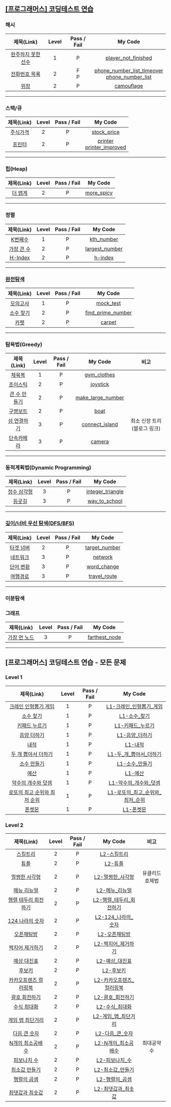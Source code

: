 ## [[프로그래머스] 코딩테스트 연습](https://programmers.co.kr/learn/challenges)

### 해시

| 제목(Link) | Level | Pass / Fail | My Code
:-:|:-:|:-:|:-:|
[완주하지 못한 선수](https://programmers.co.kr/learn/courses/30/lessons/42576) | 1 | P | [player_not_finished](hash/player_not_finished.java)
[전화번호 목록](https://programmers.co.kr/learn/courses/30/lessons/42577) | 2 | F<br>P | [phone_number_list_timeover](hash/phone_number_list_timeover.java)<br>[phone_number_list](hash/phone_number_list.java)
[위장](https://programmers.co.kr/learn/courses/30/lessons/42578) | 2 | P | [camouflage](hash/camouflage.java)

---

### 스택/큐
| 제목(Link) | Level | Pass / Fail | My Code
:-:|:-:|:-:|:-:|
[주식가격](https://programmers.co.kr/learn/courses/30/lessons/42584) | 2 | P | [stock_price](stack_queue/stock_price.java)
[프린터](https://programmers.co.kr/learn/courses/30/lessons/42587) | 2 | P | [printer](stack_queue/printer.java)<br>[printer_improved](stack_queue/printer_improved.java)

---

### 힙(Heap)
| 제목(Link) | Level | Pass / Fail | My Code
:-:|:-:|:-:|:-:|
[더 맵게](https://programmers.co.kr/learn/courses/30/lessons/42626) | 2 | P | [more_spicy](heap/more_spicy.java)


---

### 정렬

| 제목(Link) | Level | Pass / Fail | My Code
:-:|:-:|:-:|:-:|
[K번째수](https://programmers.co.kr/learn/courses/30/lessons/42748) | 1 | P | [kth_number](sort/kth_number.java)
[가장 큰 수](https://programmers.co.kr/learn/courses/30/lessons/42746) | 2 | P | [largest_number](sort/largest_number.java)
[H-Index](https://programmers.co.kr/learn/courses/30/lessons/42747) | 2 | P | [h-index](sort/h-index.java)

---

### [완전탐색](https://programmers.co.kr/learn/courses/30/parts/12230)

| 제목(Link) | Level | Pass / Fail | My Code
:-:|:-:|:-:|:-:|
[모의고사](https://programmers.co.kr/learn/courses/30/lessons/42840) | 1 | P | [mock_test](brute_force/mock_test.java)
[소수 찾기](https://programmers.co.kr/learn/courses/30/lessons/42839) | 2 | P | [find_prime_number](brute_force/find_prime_number.java)
[카펫](https://programmers.co.kr/learn/courses/30/lessons/42842) | 2 | P | [carpet](brute_force/carpet.java)

---

### 탐욕법(Greedy)
| 제목(Link) | Level | Pass / Fail | My Code | 비고
:-:|:-:|:-:|:-:|:-:
[체육복](https://programmers.co.kr/learn/courses/30/lessons/42862) | 1 | P | [gym_clothes](greedy/gym_clothes.java)
[조이스틱](https://programmers.co.kr/learn/courses/30/lessons/42860) | 2 | P | [joystick](greedy/joystick.java)
[큰 수 만들기](https://programmers.co.kr/learn/courses/30/lessons/42883) | 2 | P | [make_large_number](greedy/make_large_number.java)
[구명보트](https://programmers.co.kr/learn/courses/30/lessons/42885) | 2 | P | [boat](greedy/boat.java)
[섬 연결하기](https://programmers.co.kr/learn/courses/30/lessons/42861) | 3 | P | [connect_island](greedy/connect_island.java)|최소 신장 트리(블로그 링크)
[단속카메라](https://programmers.co.kr/learn/courses/30/lessons/42884) | 3 | P | [camera](greedy/camera.java)


---

### 동적계획법(Dynamic Programming)
| 제목(Link) | Level | Pass / Fail | My Code
:-:|:-:|:-:|:-:|
[정수 삼각형](https://programmers.co.kr/learn/courses/30/lessons/43105) | 3 | P | [integer_triangle](dp/integer_triangle.java)
[등굣길](https://programmers.co.kr/learn/courses/30/lessons/42898) | 3 | P | [way_to_school](dp/way_to_school.java)

---

### [깊이/너비 우선 탐색(DFS/BFS)](https://programmers.co.kr/learn/courses/30/parts/12421)

| 제목(Link) | Level | Pass / Fail | My Code
:-:|:-:|:-:|:-:|
[타겟 넘버](https://programmers.co.kr/learn/courses/30/lessons/43165) | 2 | P | [target_number](dfs_bfs/target_number.java)
[네트워크](https://programmers.co.kr/learn/courses/30/lessons/43162) | 3 | P | [network](dfs_bfs/network.java)
[단어 변환](https://programmers.co.kr/learn/courses/30/lessons/43163) | 3 | P | [word_change](dfs_bfs/word_change.java)
[여행경로](https://programmers.co.kr/learn/courses/30/lessons/43164) | 3 | P |[travel_route](dfs_bfs/travel_route.java)

---

### 이분탐색

### 그래프

| 제목(Link) | Level | Pass / Fail | My Code
:-:|:-:|:-:|:-:|
[가장 먼 노드](https://programmers.co.kr/learn/courses/30/lessons/49189) | 3 | P | [farthest_node](graph/farthest_node.java)

---


## [프로그래머스] 코딩테스트 연습 - 모든 문제

### Level 1

| 제목(Link) | Level | Pass / Fail | My Code | 
:-:|:-:|:-:|:-:|
[크레인 인형뽑기 게임](https://programmers.co.kr/learn/courses/30/lessons/64061) | 1 | P | [L1-크레인_인형뽑기_게임](all/2019_kakao_winter_internship/L1-크레인_인형뽑기_게임.java)
[소수 찾기](https://programmers.co.kr/learn/courses/30/lessons/12921) | 1 | P | [L1-소수_찾기](all/exercise/L1-소수_찾기.java)
[키패드 누르기](https://programmers.co.kr/learn/courses/30/lessons/67256) | 1 | P | [L1-키패드_누르기](all/2020_kakao_internship/L1-키패드_누르기.java)
[음양 더하기](https://programmers.co.kr/learn/courses/30/lessons/76501) | 1 | P | [L1-음양_더하기](all/monthly_code_challenge_s2/L1-음양_더하기.java)
[내적](https://programmers.co.kr/learn/courses/30/lessons/70128) | 1 | P | [L1-내적](all/monthly_code_challenge_s1/L1-내적.java)
[두 개 뽑아서 더하기](https://programmers.co.kr/learn/courses/30/lessons/68644) | 1 | P | [L1-두_개_뽑아서_더하기](all/monthly_code_challenge_s1/L1-두_개_뽑아서_더하기.java)
[소수 만들기](https://programmers.co.kr/learn/courses/30/lessons/12977) | 1 | P | [L1-소수_만들기](all/summer_winter_coding(~2018)/L1-소수_만들기.java)
[예산](https://programmers.co.kr/learn/courses/30/lessons/12977) | 1 | P | [L1-예산](all/summer_winter_coding(~2018)/L1-예산.java)
[약수의 개수와 덧셈](https://programmers.co.kr/learn/courses/30/lessons/77884) | 1 | P | [L1-약수의_개수와_덧셈](all/monthly_code_challenge_s2/L1-약수의_개수와_덧셈.java)
[로또의 최고 순위와 최저 순위](https://programmers.co.kr/learn/courses/30/lessons/77484) | 1 | P | [L1-로또의_최고_순위와_최저_순위](all/2021_dev_matching_1/L1-로또의_최고_순위와_최저_순위.java)
[폰켓몬](https://programmers.co.kr/learn/courses/30/lessons/77484) | 1 | P | [L1-폰켓몬](all/find_programming_maestro/L1-폰켓몬.java)

### Level 2

| 제목(Link) | Level | Pass / Fail | My Code | 비고 |
:-:|:-:|:-:|:-:|:-:|
[스킬트리](https://programmers.co.kr/learn/courses/30/lessons/49993) | 2 | P | [L2-스킬트리](all/summer_winter_coding(~2018)/L2-스킬트리.java)
[튜플](https://programmers.co.kr/learn/courses/30/lessons/64065) | 2 | P | [L2-튜플](all/2019_kakao_winter_internship/L2-튜플.java)
[멀쩡한 사각형](https://programmers.co.kr/learn/courses/30/lessons/62048) | 2 | P | [L2-멀쩡한_사각형](all/2019_kakao_winter_internship/L2-멀쩡한_사각형.java) | 유클리드호제법
[메뉴 리뉴얼](https://programmers.co.kr/learn/courses/30/lessons/72411) | 2 | P | [L2-메뉴_리뉴얼](all/2021_kakao_blind_recruitment/L2-메뉴_리뉴얼.java) 
[행렬 테두리 회전하기](https://programmers.co.kr/learn/courses/30/lessons/77485) | 2 | P | [L2-행렬_테두리_회전하기](all/2021_dev_matching_1/L2-행렬_테두리_회전하기.java)
[124 나라의 숫자](https://programmers.co.kr/learn/courses/30/lessons/12899) | 2 | P | [L2-124_나라의_숫자](all/exercise/L2-124_나라의_숫자.java)
[오픈채팅방](https://programmers.co.kr/learn/courses/30/lessons/12899) | 2 | P | [L2-오픈채팅방](all/2019_kakao_blind_recruitment/L2-오픈채팅방.java)
[짝지어 제거하기](https://programmers.co.kr/learn/courses/30/lessons/12899) | 2 | P | [L2-짝지어_제거하기](all/2017_tipstown/L2-짝지어_제거하기.java)
[예상 대진표](https://programmers.co.kr/learn/courses/30/lessons/12985) | 2 | P | [L2-예상_대진표](all/2017_tipstown/L2-예상_대진표.java)
[후보키](https://programmers.co.kr/learn/courses/30/lessons/42890) | 2 | P | [L2-후보키](all/2019_kakao_blind_recruitment/L2-후보키.java)
[카카오프렌즈 컬러링북](https://programmers.co.kr/learn/courses/30/lessons/1829) | 2 | P | [L2-카카오프렌즈_컬러링북](all/2017_kakao_code/L2-카카오프렌즈_컬러링북.java)
[괄호 회전하기](https://programmers.co.kr/learn/courses/30/lessons/76502) | 2 | P | [L2-괄호_회전하기](all/monthly_code_challenge_s2/L2-괄호_회전하기.java)
[수식 최대화](https://programmers.co.kr/learn/courses/30/lessons/67257) | 2 | P | [L2-수식_최대화](all/2020_kakao_internship/L2-수식_최대화.java)
[게임 맵 최단거리](https://programmers.co.kr/learn/courses/30/lessons/1844) | 2 | P | [L2-게임_맵_최단거리](all/find_programming_maestro/L2-게임_맵_최단거리.java)
[다음 큰 숫자](https://programmers.co.kr/learn/courses/30/lessons/1844) | 2 | P | [L2-다음_큰_숫자](all/exercise/L2-다음_큰_숫자.java)
[N개의 최소공배수](https://programmers.co.kr/learn/courses/30/lessons/1844) | 2 | P | [L2-N개의_최소공배수](all/exercise/L2-N개의_최소공배수.java) | 최대공약수
[피보나치 수](https://programmers.co.kr/learn/courses/30/lessons/12945) | 2 | P | [L2-피보나치_수](all/exercise/L2-피보나치_수.java) |
[최소값 만들기](https://programmers.co.kr/learn/courses/30/lessons/12941) | 2 | P | [L2-최소값_만들기](all/exercise/L2-최소값_만들기.java) |
[행렬의 곱셈](https://programmers.co.kr/learn/courses/30/lessons/12949) | 2 | P | [L2-행렬의_곱셈](all/exercise/L2-행렬의_곱셈.java) |
[최댓값과 최솟값](https://programmers.co.kr/learn/courses/30/lessons/12939) | 2 | P | [L2-최댓값과_최솟값](all/exercise/L2-최댓값과_최솟값.java) |


